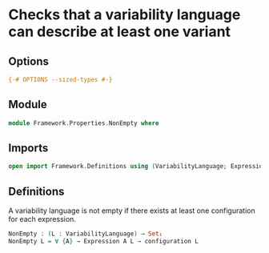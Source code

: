 # Checks that a variability language can describe at least one variant

## Options

```agda
{-# OPTIONS --sized-types #-}
```

## Module

```agda
module Framework.Properties.NonEmpty where
```

## Imports

```agda
open import Framework.Definitions using (VariabilityLanguage; Expression; configuration)
```

## Definitions

A variability language is not empty if there exists at least one configuration for each expression.
```agda
NonEmpty : (L : VariabilityLanguage) → Set₁
NonEmpty L = ∀ {A} → Expression A L → configuration L
```

